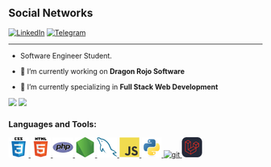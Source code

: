 
<h2>Social Networks</h2>

[![LinkedIn][2.2]][2] [![Telegram][4.2]][4]

[2.2]: https://s4.uupload.ir/files/linkedin_amwn.png
[4.2]: https://s4.uupload.ir/files/telegram_q47u.png

[2]: https://www.linkedin.com/in/marcos-gonzalez-72ba84257/
[4]: https://telegram.me/Marcos7485

<hr>

- Software Engineer Student.

- 🔭 I’m currently working on **Dragon Rojo Software**

- 🌱 I’m currently specializing in **Full Stack Web Development**

<div>
    <img height="180em" src="https://github-readme-stats-sigma-five.vercel.app/api?username=Marcos7485&show_icons=true&theme=highcontrast&include_all_commits=true&count_private=true"/>
    <img height="180em" src="https://github-readme-stats-sigma-five.vercel.app/api/top-langs/?username=Marcos7485&layout=compact&langs_count=16&theme=highcontrast"/>
</div>

<h3 align="left">Languages and Tools:</h3>
<p align="left">
  <a href="https://www.w3schools.com/css/" target="_blank" rel="noreferrer">
    <img src="https://raw.githubusercontent.com/devicons/devicon/master/icons/css3/css3-original-wordmark.svg" alt="css3" width="40" height="40"/>
  </a>
  <a href="https://www.w3.org/html/" target="_blank" rel="noreferrer">
    <img src="https://raw.githubusercontent.com/devicons/devicon/master/icons/html5/html5-original-wordmark.svg" alt="html5" width="40" height="40"/>
  </a>
  <a href="https://www.php.net/" target="__blank">
    <img src="https://raw.githubusercontent.com/devicons/devicon/master/icons/php/php-original.svg" alt="php" width="40" height="40"/>
  </a>
  <a href="https://nodejs.org/en" target="__blank">
    <img src="https://raw.githubusercontent.com/devicons/devicon/master/icons/nodejs/nodejs-original.svg" alt="nodejs" width="40" height="40"/>
  </a>
  <a href="https://www.mysql.com/" target="__blank">
    <img src="https://raw.githubusercontent.com/devicons/devicon/master/icons/mysql/mysql-original.svg" alt="mysql" width="40" height="40"/>
  </a>
  <a href="https://developer.mozilla.org/en-US/docs/Web/JavaScript" target="_blank" rel="noreferrer">
    <img src="https://raw.githubusercontent.com/devicons/devicon/master/icons/javascript/javascript-original.svg" alt="javascript" width="40" height="40"/>
  </a>
  <a href="https://www.python.org" target="_blank" rel="noreferrer">
    <img src="https://raw.githubusercontent.com/devicons/devicon/master/icons/python/python-original.svg" alt="python" width="40" height="40"/>
  </a>
  <a href="https://git-scm.com/" target="_blank" rel="noreferrer">
    <img src="https://www.vectorlogo.zone/logos/git-scm/git-scm-icon.svg" alt="git" width="40" height="40"/>
  </a>
  <!-- Icono de Laravel -->
  <a href="https://laravel.com/" target="_blank" rel="noreferrer">
    <img src="https://raw.githubusercontent.com/tandpfun/skill-icons/main/icons/Laravel-Dark.svg" alt="laravel" width="40" height="40"/>
  </a>
</p>

